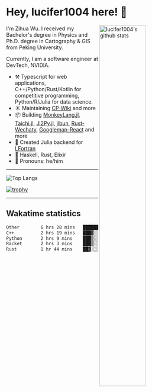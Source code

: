 # Hey, lucifer1004 here! :wave:

<img width="50%" align="right" alt="lucifer1004's github stats" src="https://github-readme-stats.vercel.app/api?username=lucifer1004&show_icons=true">

I'm Zihua Wu. I received my Bachelor's degree in Physics and Ph.D. degree in Cartography & GIS from Peking University.

Currently, I am a software engineer at DevTech, NVIDIA.

- :hammer_and_pick: Typescript for web applications, C++/Python/Rust/Kotlin for competitive programming, Python/R/Julia for data science.
- :sunny: Maintaining [CP-Wiki](https://cp-wiki.vercel.app) and more 
- :package: Building [MonkeyLang.jl](https://github.com/lucifer1004/MonkeyLang.jl), [Taichi.jl](https://github.com/lucifer1004/Taichi.jl), [Jl2Py.jl](https://github.com/lucifer1004/Jl2Py.jl), [jlbun](https://github.com/lucifer1004/jlbun), [Rust-Wechaty](https://github.com/wechaty/rust-wechaty), [Googlemap-React](https://github.com/googlemap-react/googlemap-react) and more
- :sparkler: Created Julia backend for [LFortran](https://github.com/lfortran/lfortran)
- :seedling: Haskell, Rust, Elixir
- :man: Pronouns: he/him

---

![Top Langs](https://github-readme-stats.vercel.app/api/top-langs/?username=lucifer1004&layout=compact)

[![trophy](https://github-profile-trophy.vercel.app/?username=ryo-ma)](https://github.com/ryo-ma/github-profile-trophy)

---

## Wakatime statistics

<!--START_SECTION:waka-->

```txt
Other        6 hrs 28 mins   ██████████░░░░░░░░░░░░░░░   40.22 %
C++          2 hrs 19 mins   ███▓░░░░░░░░░░░░░░░░░░░░░   14.46 %
Python       2 hrs 9 mins    ███▒░░░░░░░░░░░░░░░░░░░░░   13.35 %
Racket       2 hrs 3 mins    ███▒░░░░░░░░░░░░░░░░░░░░░   12.74 %
Rust         1 hr 44 mins    ██▓░░░░░░░░░░░░░░░░░░░░░░   10.76 %
```

<!--END_SECTION:waka-->
